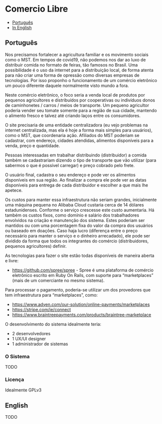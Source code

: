 # Comercio Libre

- [Português](#Português)
- [In English](#English)


## Português
Nos precisamos fortalecer a agricultura familiar e os movimento sociais como o MST. Em tempos de covid19, não podemos nos dar ao luxo de distribuir comida no formato de feiras, tão famosos no Brasil. Uma possibilidade é o uso da internet para a distribuição local, de forma atenta para não criar uma forma de opressão como diversas empresas de tecnologias. Por isso proponho o funcionamento de um comércio eletrônico um pouco diferente daquele normalmente  visto mundo a fora.

Neste comércio eletrônico, o foco seria a venda local de produtos por pequenos agricultores e distribuídos por cooperativas ou indivíduos donos de caminhonetes / carros / meios de transporte. Um pequeno agricultor poderia vender seu tomate somente para a região de sua cidade, mantendo o alimento fresco e talvez até criando laços entre os consumidores. 

O site precisaria de uma entidade centralizadora (eu vejo problemas na internet centralizada, mas ela é hoje a forma mais simples para usuários), como o MST, que coordenaria ação. Afiliados do MST poderiam se cadastrar, com endereço, cidades atendidas, alimentos disponíveis para a venda, preço e quantidade. 

Pessoas interessadas em trabalhar distribuindo (distribuidor) a comida também se cadastrariam dizendo o tipo de transporte que vão utilizar (para sabermos o que é possível carregar) e preço cobrado pelo frete.

O usuário final, cadastra o seu endereço e pode ver os alimentos disponíveis em sua região. Ao finalizar a compra ele pode ver as datas disponíveis para entrega de cada distribuidor e escolher a que mais lhe apetece. 

Os custos para manter essa infraestrutura não seriam grandes, inicialmente uma máquina pequena no Alibaba Cloud custaria cerca de 14 dólares estadunidenses. Conforme o serviço crescesse este custo aumentaria. Há também os custos fixos, como domínio e salário dos trabalhadores envolvidos na criação e manutenção dos sistema. Estes poderiam ser mantidos ou com uma porcentagem fixa do valor da compra dos usuários ou baseado em doações. Caso haja lucro (diferença entre o preço necessário para manter o serviço e o dinheiro arrecadado), ele pode ser dividido da forma que todos os integrantes do comércio (distribuidores, pequenos agricultores) definir.

As tecnologias para fazer o site estão todas disponíveis de maneira aberta e livre:
- https://github.com/spree/spree - Spree é uma plataforma de comércio eletrônico escrito em Ruby On Rails, com suporte para “marketplaces” (mais de um comerciante no mesmo sistema).

Para processar o pagamento, poderia-se utilizar um dos provedores que tem infraestrutura para “marketplaces”, como:
- https://www.adyen.com/our-solution/online-payments/marketplaces
- https://stripe.com/ie/connect
- https://www.braintreepayments.com/products/braintree-marketplace

O desenvolvimento do sistema idealmente teria:
- 2 desenvolvedores
- 1 UX/UI designer
- 1 administrador de sistemas

### O Sistema
TODO

### Licença
Idealmente GPLv3
## English

TODO
